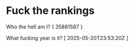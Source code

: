 # Fuck the rankings

Who the hell am I?
{ 35881587 }

What fucking year is it?
[ 2025-05-20T23:53:20Z ]
